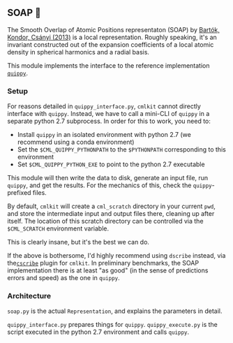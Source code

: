 ## SOAP 🧼

The Smooth Overlap of Atomic Positions representaton (SOAP) by [Bartók, Kondor, Csányi (2013)](https://doi.org/10.1103/PhysRevB.87.184115) is a local representation. Roughly speaking, it's an invariant constructed out of the expansion coefficients of a local atomic density in spherical harmonics and a radial basis.

This module implements the interface to the reference implementation [`quippy`](https://libatoms.github.io/QUIP/quippy.html). 

### Setup

For reasons detailed in `quippy_interface.py`, `cmlkit` cannot directly interface with `quippy`. Instead, we have to call a mini-CLI of `quippy` in a separate python 2.7 subprocess. In order for this to work, you need to:

- Install `quippy` in an isolated environment with python 2.7 (we recommend using a conda environment)
- Set the `$CML_QUIPPY_PYTHONPATH` to the `$PYTHONPATH` corresponding to this environment
- Set `$CML_QUIPPY_PYTHON_EXE` to point to the python 2.7 executable

This module will then write the data to disk, generate an input file, run `quippy`, and get the results. For the mechanics of this, check the `quippy`-prefixed files.

By default, `cmlkit` will create a `cml_scratch` directory in your current `pwd`, and store the intermediate input and output files there, cleaning up after itself. The location of this scratch directory can be controlled via the `$CML_SCRATCH` environment variable.

This is clearly insane, but it's the best we can do.

If the above is bothersome, I'd highly recommend using `dscribe` instead, via the[`cscribe`](https://github.com/sirmarcel/cscribe) plugin for `cmlkit`. In preliminary benchmarks, the SOAP implementation there is at least "as good" (in the sense of predictions errors and speed) as the one in `quippy`.


### Architecture

`soap.py` is the actual `Representation`, and explains the parameters in detail. 

`quippy_interface.py` prepares things for `quippy`. `quippy_execute.py` is the script executed in the python 2.7 environment and calls `quippy`.